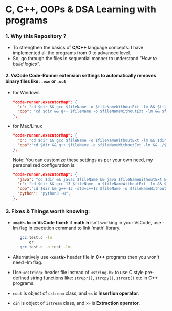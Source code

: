 # C, C++, OOPs & DSA Learning with programs

### 1. Why this Repository ?

- To strengthen the basics of **C/C++** language concepts. I have implemented all the programs from 0 to advanced level.
- So, go through the files in sequential manner to understand *"How to build logics"*.

#### 2. VsCode **Code-Runner** extension settings to automatically removes binary files like: `.exe` or `.out`

  - for Windows

    ```JSON
    "code-runner.executorMap": {
      "c": "cd $dir && gcc $fileName -o $fileNameWithoutExt -lm && $fileNameWithoutExt.exe && del $fileNameWithoutExt.exe",
      "cpp": "cd $dir && g++ $fileName -o $fileNameWithoutExt -lm && $fileNameWithoutExt.exe && del $fileNameWithoutExt.exe"
    },
    ```
  - for Mac/Linux
   
    ```JSON
    "code-runner.executorMap": {
      "c": "cd $dir && gcc $fileName -o $fileNameWithoutExt -lm && $dir$fileNameWithoutExt && rm $dir$fileNameWithoutExt",
      "cpp":"cd $dir && g++ $fileName -o $fileNameWithoutExt -lm && ./$fileNameWithoutExt && rm ./$fileNameWithoutExt",
    },
    ```
    Note: You can customize these settings as per your own need, my personalized configuration is:
    
    ```JSON
    "code-runner.executorMap": {
      "java": "cd $dir && javac $fileName && java $fileNameWithoutExt && rm $fileNameWithoutExt.class",
      "c": "cd $dir && gcc-13 $fileName -o $fileNameWithoutExt -lm && $dir$fileNameWithoutExt && rm $dir$fileNameWithoutExt",
      "cpp":"cd $dir && g++-13 -std=c++17 $fileName -o $fileNameWithoutExt -lm && ./$fileNameWithoutExt && rm ./$fileNameWithoutExt",
      "python": "python3 -u",
    },
    ```

### 3. **Fixes & Things worth knowing:** 

- **`<math.h>` in VsCode fixed:** if **math.h** isn't working in your VsCode, use -lm flag in execution command to link 'math' library.
    
     ```bash
        gcc test.c -lm
            or
        gcc test.c -o test -lm
     ```
- Alternatively use **`<cmath>`** header file in **C++** programs then you won't need -lm flag.
- Use `<cstring>` header file instead of `<string.h>` to use C style pre-defined string functions like: `strupr()`, `strcpy()`, `strcat()` etc in C++ programs.
- `cout` is object of `ostream` class, and `<<` is **Insertion operator**.
- `cin` is object of `istream` class, and `>>` is **Extraction operator**.